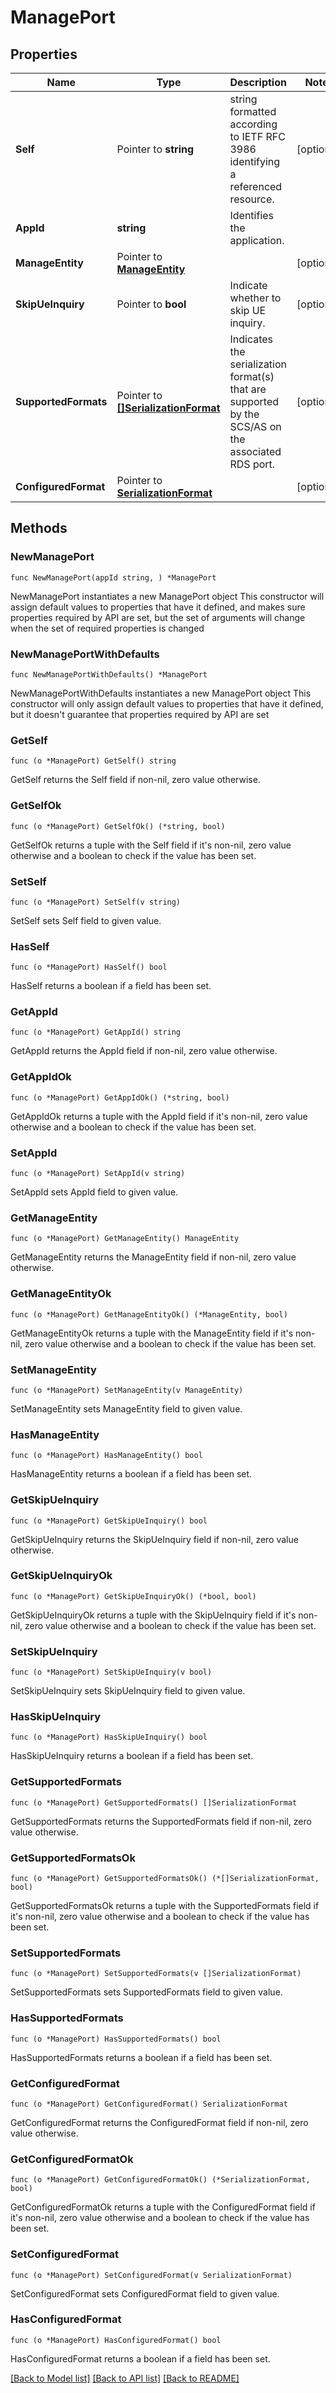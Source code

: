 # ManagePort

## Properties

Name | Type | Description | Notes
------------ | ------------- | ------------- | -------------
**Self** | Pointer to **string** | string formatted according to IETF RFC 3986 identifying a referenced resource. | [optional] 
**AppId** | **string** | Identifies the application. | 
**ManageEntity** | Pointer to [**ManageEntity**](ManageEntity.md) |  | [optional] 
**SkipUeInquiry** | Pointer to **bool** | Indicate whether to skip UE inquiry. | [optional] 
**SupportedFormats** | Pointer to [**[]SerializationFormat**](SerializationFormat.md) | Indicates the serialization format(s) that are supported by the SCS/AS on the associated RDS port. | [optional] 
**ConfiguredFormat** | Pointer to [**SerializationFormat**](SerializationFormat.md) |  | [optional] 

## Methods

### NewManagePort

`func NewManagePort(appId string, ) *ManagePort`

NewManagePort instantiates a new ManagePort object
This constructor will assign default values to properties that have it defined,
and makes sure properties required by API are set, but the set of arguments
will change when the set of required properties is changed

### NewManagePortWithDefaults

`func NewManagePortWithDefaults() *ManagePort`

NewManagePortWithDefaults instantiates a new ManagePort object
This constructor will only assign default values to properties that have it defined,
but it doesn't guarantee that properties required by API are set

### GetSelf

`func (o *ManagePort) GetSelf() string`

GetSelf returns the Self field if non-nil, zero value otherwise.

### GetSelfOk

`func (o *ManagePort) GetSelfOk() (*string, bool)`

GetSelfOk returns a tuple with the Self field if it's non-nil, zero value otherwise
and a boolean to check if the value has been set.

### SetSelf

`func (o *ManagePort) SetSelf(v string)`

SetSelf sets Self field to given value.

### HasSelf

`func (o *ManagePort) HasSelf() bool`

HasSelf returns a boolean if a field has been set.

### GetAppId

`func (o *ManagePort) GetAppId() string`

GetAppId returns the AppId field if non-nil, zero value otherwise.

### GetAppIdOk

`func (o *ManagePort) GetAppIdOk() (*string, bool)`

GetAppIdOk returns a tuple with the AppId field if it's non-nil, zero value otherwise
and a boolean to check if the value has been set.

### SetAppId

`func (o *ManagePort) SetAppId(v string)`

SetAppId sets AppId field to given value.


### GetManageEntity

`func (o *ManagePort) GetManageEntity() ManageEntity`

GetManageEntity returns the ManageEntity field if non-nil, zero value otherwise.

### GetManageEntityOk

`func (o *ManagePort) GetManageEntityOk() (*ManageEntity, bool)`

GetManageEntityOk returns a tuple with the ManageEntity field if it's non-nil, zero value otherwise
and a boolean to check if the value has been set.

### SetManageEntity

`func (o *ManagePort) SetManageEntity(v ManageEntity)`

SetManageEntity sets ManageEntity field to given value.

### HasManageEntity

`func (o *ManagePort) HasManageEntity() bool`

HasManageEntity returns a boolean if a field has been set.

### GetSkipUeInquiry

`func (o *ManagePort) GetSkipUeInquiry() bool`

GetSkipUeInquiry returns the SkipUeInquiry field if non-nil, zero value otherwise.

### GetSkipUeInquiryOk

`func (o *ManagePort) GetSkipUeInquiryOk() (*bool, bool)`

GetSkipUeInquiryOk returns a tuple with the SkipUeInquiry field if it's non-nil, zero value otherwise
and a boolean to check if the value has been set.

### SetSkipUeInquiry

`func (o *ManagePort) SetSkipUeInquiry(v bool)`

SetSkipUeInquiry sets SkipUeInquiry field to given value.

### HasSkipUeInquiry

`func (o *ManagePort) HasSkipUeInquiry() bool`

HasSkipUeInquiry returns a boolean if a field has been set.

### GetSupportedFormats

`func (o *ManagePort) GetSupportedFormats() []SerializationFormat`

GetSupportedFormats returns the SupportedFormats field if non-nil, zero value otherwise.

### GetSupportedFormatsOk

`func (o *ManagePort) GetSupportedFormatsOk() (*[]SerializationFormat, bool)`

GetSupportedFormatsOk returns a tuple with the SupportedFormats field if it's non-nil, zero value otherwise
and a boolean to check if the value has been set.

### SetSupportedFormats

`func (o *ManagePort) SetSupportedFormats(v []SerializationFormat)`

SetSupportedFormats sets SupportedFormats field to given value.

### HasSupportedFormats

`func (o *ManagePort) HasSupportedFormats() bool`

HasSupportedFormats returns a boolean if a field has been set.

### GetConfiguredFormat

`func (o *ManagePort) GetConfiguredFormat() SerializationFormat`

GetConfiguredFormat returns the ConfiguredFormat field if non-nil, zero value otherwise.

### GetConfiguredFormatOk

`func (o *ManagePort) GetConfiguredFormatOk() (*SerializationFormat, bool)`

GetConfiguredFormatOk returns a tuple with the ConfiguredFormat field if it's non-nil, zero value otherwise
and a boolean to check if the value has been set.

### SetConfiguredFormat

`func (o *ManagePort) SetConfiguredFormat(v SerializationFormat)`

SetConfiguredFormat sets ConfiguredFormat field to given value.

### HasConfiguredFormat

`func (o *ManagePort) HasConfiguredFormat() bool`

HasConfiguredFormat returns a boolean if a field has been set.


[[Back to Model list]](../README.md#documentation-for-models) [[Back to API list]](../README.md#documentation-for-api-endpoints) [[Back to README]](../README.md)


